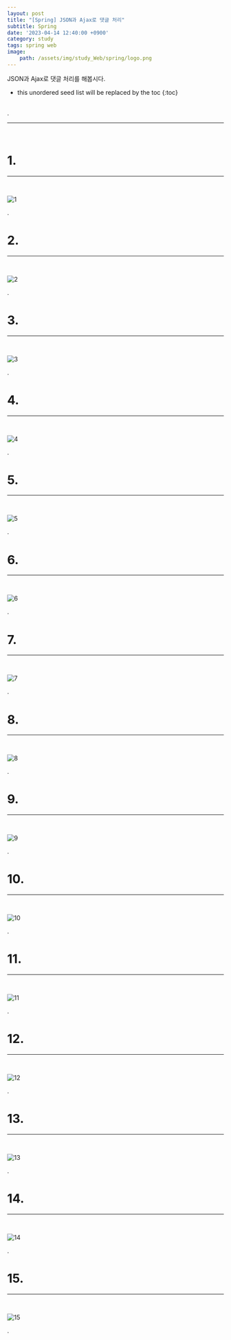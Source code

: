 ```yaml
---
layout: post
title: "[Spring] JSON과 Ajax로 댓글 처리"
subtitle: Spring
date: '2023-04-14 12:40:00 +0900'
category: study
tags: spring web
image:
    path: /assets/img/study_Web/spring/logo.png
---
```


JSON과 Ajax로 댓글 처리를 해봅시다.

<!--more-->

* this unordered seed list will be replaced by the toc
{:toc}
<br>
.<br>

---
<br>

# 1. 
---
<br>

![1](/assets/img/study_Web/spring/2023-04-13-[Spring]_JSON과_Ajax로_댓글_처리/1.png)
<br>

.<br>

# 2. 
---
<br>

![2](/assets/img/study_Web/spring/2023-04-13-[Spring]_JSON과_Ajax로_댓글_처리/2.png)
<br>

.<br>


# 3. 
---
<br>

![3](/assets/img/study_Web/spring/2023-04-13-[Spring]_JSON과_Ajax로_댓글_처리/3.png)
<br>

.<br>

# 4. 
---
<br>

![4](/assets/img/study_Web/spring/2023-04-13-[Spring]_JSON과_Ajax로_댓글_처리/4.png)
<br>

.<br>

# 5. 
---
<br>

![5](/assets/img/study_Web/spring/2023-04-13-[Spring]_JSON과_Ajax로_댓글_처리/5.png)
<br>

.<br>

# 6. 
---
<br>

![6](/assets/img/study_Web/spring/2023-04-13-[Spring]_JSON과_Ajax로_댓글_처리/6.png)
<br>

.<br>

# 7. 
---
<br>

![7](/assets/img/study_Web/spring/2023-04-13-[Spring]_JSON과_Ajax로_댓글_처리/7.png)
<br>

.<br>

# 8. 
---
<br>

![8](/assets/img/study_Web/spring/2023-04-13-[Spring]_JSON과_Ajax로_댓글_처리/8.png)
<br>

.<br>

# 9. 
---
<br>

![9](/assets/img/study_Web/spring/2023-04-13-[Spring]_JSON과_Ajax로_댓글_처리/9.png)
<br>

.<br>

# 10.
---
<br>

![10](/assets/img/study_Web/spring/2023-04-13-[Spring]_JSON과_Ajax로_댓글_처리/10.png)
<br>

.<br>

# 11. 
---
<br>

![11](/assets/img/study_Web/spring/2023-04-13-[Spring]_JSON과_Ajax로_댓글_처리/11.png)
<br>

.<br>

# 12.
---
<br>

![12](/assets/img/study_Web/spring/2023-04-13-[Spring]_JSON과_Ajax로_댓글_처리/12.png)
<br>

.<br>



# 13.
---
<br>

![13](/assets/img/study_Web/spring/2023-04-13-[Spring]_JSON과_Ajax로_댓글_처리/13.png)
<br>

.<br>

# 14. 
---
<br>

![14](/assets/img/study_Web/spring/2023-04-13-[Spring]_JSON과_Ajax로_댓글_처리/14.png)
<br>

.<br>

# 15. 
---
<br>

![15](/assets/img/study_Web/spring/2023-04-13-[Spring]_JSON과_Ajax로_댓글_처리/15.png)
<br>

.<br>